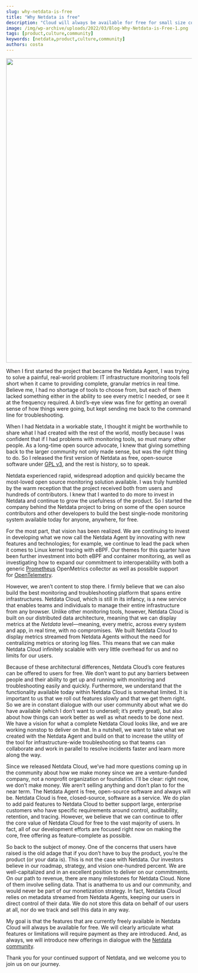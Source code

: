 ```yaml
---
slug: why-netdata-is-free
title: "Why Netdata is free"
description: "Cloud will always be available for free for small size companies and home labers. We will articulate what features or limitations will require payment."
image: /img/wp-archive/uploads/2022/03/Blog-Why-Netdata-is-Free-1.png
tags: [product,culture,community]
keywords: [netdata,product,culture,community]
authors: costa
---
```


<!--truncate-->

<img class="alignnone size-large wp-image-16680" src="/img/wp-archive/uploads/2022/03/Blog-Why-Netdata-is-Free-1-1200x824.png" alt="" width="1200" height="824" />

When I first started the project that became the Netdata Agent, I was trying to solve a painful, real-world problem: IT infrastructure monitoring tools fell short when it came to providing complete, granular metrics in real time. Believe me, I had no shortage of tools to choose from, but each of them lacked something either in the ability to see every metric I needed, or see it at the frequency required. A bird’s-eye view was fine for getting an overall sense of how things were going, but kept sending me back to the command line for troubleshooting.

When I had Netdata in a workable state, I thought it might be worthwhile to share what I had created with the rest of the world, mostly because I was confident that if I had problems with monitoring tools, so must many other people. As a long-time open source advocate, I knew that giving something back to the larger community not only made sense, but was the right thing to do. So I released the first version of Netdata as free, open-source software under <a href="https://www.gnu.org/licenses/gpl-3.0.en.html" target="_blank" rel="noopener noreferrer">GPL v3</a>, and the rest is history, so to speak.

Netdata experienced rapid, widespread adoption and quickly became the most-loved open source monitoring solution available. I was truly humbled by the warm reception that the project received both from users and hundreds of contributors. I knew that I wanted to do more to invest in Netdata and continue to grow the usefulness of the product. So I started the company behind the Netdata project to bring on some of the open source contributors and other developers to build the best single-node monitoring system available today for anyone, anywhere, for free.

For the most part, that vision has been realized. We are continuing to invest in developing what we now call the Netdata Agent by innovating with new features and technologies; for example, we continue to lead the pack when it comes to Linux kernel tracing with eBPF. Our themes for this quarter have been further investment into both eBPF and container monitoring, as well as investigating how to expand our commitment to interoperability with both a generic <a href="https://prometheus.io/" target="_blank" rel="noopener noreferrer">Prometheus</a> OpenMetrics collector as well as possible support for <a href="https://opentelemetry.io/" target="_blank" rel="noopener noreferrer">OpenTelemetry</a>.

However, we aren’t content to stop there. I firmly believe that we can also build the best monitoring and troubleshooting platform that spans entire infrastructures. Netdata Cloud, which is still in its infancy, is a new service that enables teams and individuals to manage their entire infrastructure from any browser. Unlike other monitoring tools, however, Netdata Cloud is built on our distributed data architecture, meaning that we can display metrics at the <i>Netdata</i> level—meaning, every metric, across every system and app, in real time, with no compromises.  We built Netdata Cloud to display metrics streamed from Netdata Agents without the need for centralizing metrics or storing log files. This means that we can make Netdata Cloud infinitely scalable with very little overhead for us and no limits for our users.

Because of these architectural differences, Netdata Cloud’s core features can be offered to users for free. We don’t want to put any barriers between people and their ability to get up and running with monitoring and troubleshooting easily and quickly. Furthermore, we understand that the functionality available today within Netdata Cloud is somewhat limited. It is important to us that we roll out features slowly and that we get them right. So we are in constant dialogue with our user community about what we do have available (which I don’t want to undersell; it’s pretty great), but also about how things can work better as well as what needs to be done next. We have a vision for what a complete Netdata Cloud looks like, and we are working nonstop to deliver on that. In a nutshell, we want to take what we created with the Netdata Agent and build on that to increase the utility of the tool for infrastructure-wide troubleshooting so that teams can collaborate and work in parallel to resolve incidents faster and learn more along the way.

Since we released Netdata Cloud, we’ve had more questions coming up in the community about how we make money since we are a venture-funded company, not a nonprofit organization or foundation. I’ll be clear: right now, we don’t make money. We aren’t selling anything and don’t plan to for the near term. The Netdata Agent is free, open-source software and always will be. Netdata Cloud is free, closed-source, software as a service. We do plan to add paid features to Netdata Cloud to better support large, enterprise customers who have specific requirements around control, auditability, retention, and tracing. However, we believe that we can continue to offer the core value of Netdata Cloud for free to the vast majority of users. In fact, all of our development efforts are focused right now on making the core, free offering as feature-complete as possible.

So back to the subject of money. One of the concerns that users have raised is the old adage that if you don’t have to buy the product, you’re the product (or your data is). This is not the case with Netdata. Our investors believe in our roadmap, strategy, and vision one-hundred percent. We are well-capitalized and in an excellent position to deliver on our commitments. On our path to revenue, there are many milestones for Netdata Cloud. None of them involve selling data. That is anathema to us and our community, and would never be part of our monetization strategy. In fact, Netdata Cloud relies on metadata streamed from Netdata Agents, keeping our users in direct control of their data. We do not store this data on behalf of our users at all, nor do we track and sell this data in any way.

My goal is that the features that are currently freely available in Netdata Cloud will always be available for free. We will clearly articulate what features or limitations will require payment as they are introduced. And, as always, we will introduce new offerings in dialogue with the <a title="Netdata community" href="https://community.netdata.cloud/" target="_blank" rel="noopener noreferrer">Netdata community</a>.

Thank you for your continued support of Netdata, and we welcome you to join us on our journey.